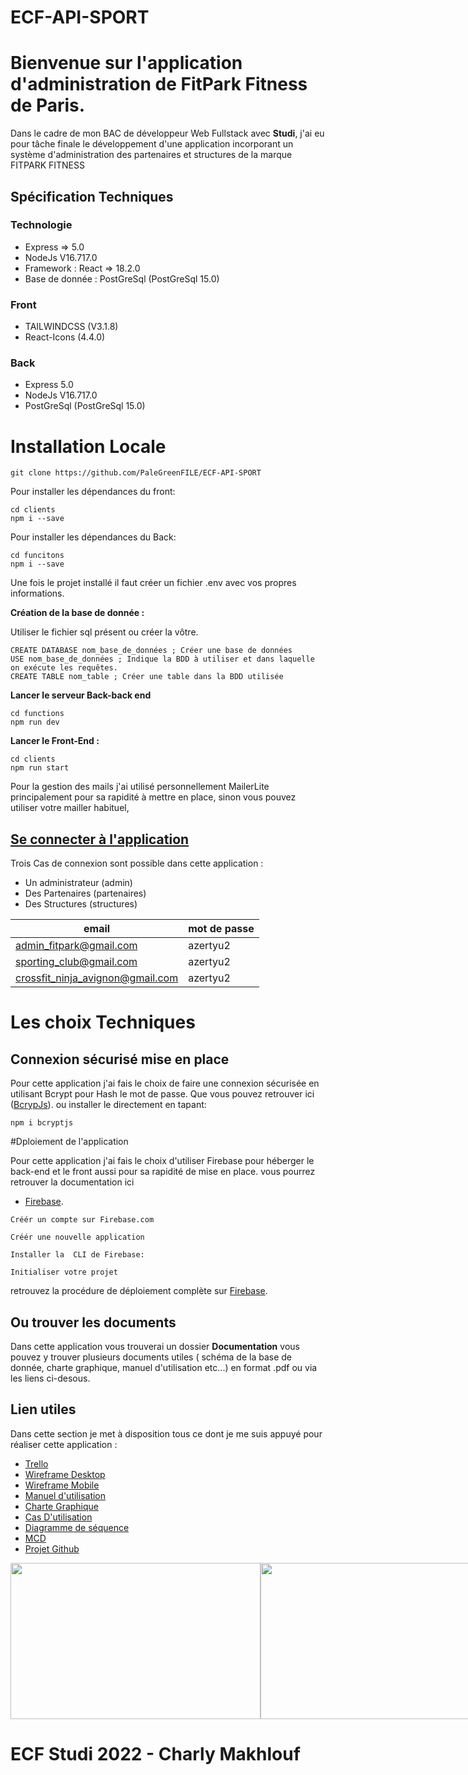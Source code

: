 # ECF-API-SPORT
# Bienvenue sur l'application d'administration de FitPark Fitness de Paris.

Dans le cadre de mon BAC de développeur Web Fullstack avec **Studi**, j'ai eu pour tâche finale le développement d'une application  incorporant un système d'administration des partenaires et structures de la marque FITPARK FITNESS

## Spécification Techniques

### Technologie

   - Express => 5.0
   - NodeJs V16.717.0
  - Framework : React => 18.2.0
  - Base de donnée : PostGreSql (PostGreSql 15.0)

###  Front

- TAILWINDCSS (V3.1.8)
- React-Icons (4.4.0)

### Back

- Express 5.0
- NodeJs V16.717.0
- PostGreSql (PostGreSql 15.0)

# Installation Locale

```
git clone https://github.com/PaleGreenFILE/ECF-API-SPORT
```
Pour installer les dépendances du front:
```
cd clients
npm i --save
```
Pour installer les dépendances du Back:
```
cd funcitons
npm i --save
```

Une fois le projet installé il faut créer un fichier .env avec vos propres informations.

**Création de la base de donnée :**

Utiliser le fichier sql présent ou créer la vôtre.

```
CREATE DATABASE nom_base_de_données ; Créer une base de données
USE nom_base_de_données ; Indique la BDD à utiliser et dans laquelle on exécute les requêtes.
CREATE TABLE nom_table ; Créer une table dans la BDD utilisée
```

**Lancer le serveur Back-back end**

```
cd functions
npm run dev
```

**Lancer le Front-End :**

```
cd clients
npm run start
```

Pour la gestion des mails j'ai utilisé personnellement MailerLite principalement pour sa rapidité à mettre en place, sinon vous pouvez utiliser votre mailler habituel, 

## [Se connecter à l'application](https://ecf-2022.web.app/)


Trois Cas de connexion sont possible dans cette application :
 - Un administrateur (admin)
 - Des Partenaires (partenaires)
 - Des Structures (structures)

|email   |mot de passe   |
|---|---|
| admin_fitpark@gmail.com  |  azertyu2 |
| sporting_club@gmail.com  |  azertyu2 |
| crossfit_ninja_avignon@gmail.com  |  azertyu2 |

# Les choix Techniques

## Connexion sécurisé mise en place
Pour cette application j'ai fais le choix de faire une connexion sécurisée en utilisant Bcrypt pour Hash le mot de passe. 
Que vous  pouvez retrouver ici ([BcrypJs](https://www.npmjs.com/package/bcryptjs)).
ou installer le directement en tapant:

```
npm i bcryptjs
```
#Dploiement de l'application

Pour cette application j'ai fais le choix d'utiliser Firebase pour héberger le back-end et le front  aussi  pour sa rapidité de mise en place.
vous pourrez retrouver la documentation ici

- [Firebase](https://firebase.google.com/docs).

```
Créér un compte sur Firebase.com

Créér une nouvelle application

Installer la  CLI de Firebase:

Initialiser votre projet 
```

retrouvez la procédure de déploiement complète sur [Firebase](https://firebase.google.com/).

## Ou trouver les documents

Dans cette application vous trouverai un dossier **Documentation** vous pouvez y trouver plusieurs documents utiles ( schéma de la base de donnée, charte graphique, manuel d'utilisation etc...) en format .pdf ou via les liens ci-desous.

## Lien utiles

Dans cette section je met à disposition tous ce dont je me suis appuyé pour réaliser cette application :

- [Trello](https://whimsical.com/ecf-decembre-2022-trello-NfUp8nvFJNPCBk4jGxLFJi/)
- [Wireframe Desktop](https://whimsical.com/wireframe-web-ecf-2022-WampAVigaVCERKX5Qy4xQ2)
- [Wireframe Mobile](https://whimsical.com/wireframe-web-ecf-2022-WampAVigaVCERKX5Qy4xQ2)
- [Manuel d'utilisation](https://whimsical.com/documentation-ecf-2022-2QJGZVikAvSVZanN8gjUzW)
- [Charte Graphique](https://whimsical.com/charte-graphique-3XQTm5QPZWo2JMStX7xyvv)
- [Cas D'utilisation](https://whimsical.com/uml-cas-d-utilisation-2qQkj9G9NxcAWDjvmBbyNT)
- [Diagramme de séquence](https://whimsical.com/uml-diagramme-de-sequence-ACUzgb77qAp8NvBkWxoq2G)
- [MCD](https://whimsical.com/mcd-ecf-2022-HTz2Z4W4TLfep7VCcbpWDR)
- [Projet Github](https://github.com/PaleGreenFILE/ECF-API-SPORT)


<div style="display: flex">
   </br>
   <img align"center" width="400" height="250" src="https://user-images.githubusercontent.com/71704263/191049143-9b20cd89-cdd2-4d94-9f8c-9eeb4a2b0348.png"/>
   <img align"center" width="400" height="250" src="https://user-images.githubusercontent.com/71704263/191050661-f64afff1-712b-4ca8-a62a-efc1551ae866.png"/>
   <img align"center" width="400" height="250" src="https://user-images.githubusercontent.com/71704263/191055546-6faeda30-603e-4e34-b51d-af257fcd922d.png"/> 
   <img align"center" width="400" height="250" src="https://user-images.githubusercontent.com/71704263/191055730-ed35267d-62c1-4b64-80d3-f12d3b42d475.png"/>
   </br>
</div>





# ECF Studi 2022 - Charly Makhlouf
